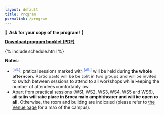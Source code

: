 ```yaml
---
layout: default
title: Program
permalink: /program
---
```


&#128226; <b>Ask for your copy of the program!</b> &#128226;

<b><a href="{{ site.baseurl }}/assets/OS_workshop_booklet_web.pdf" download>Download program booklet (PDF)</a></b>

 {% include schedule.html %}

<b>Notes</b>: 
<ul>
<li><sup style="color: royalblue;">[alt.]</sup>: pratical sessions marked with <sup style="color: royalblue;">[alt.]</sup> will be held during <b>the whole afternoon.</b> Participants will be be split in two groups and will be invited to switch between sessions to attend to all workshops while keeping the number of attendees comfortably low.</li>
<li>Apart from practical sessions (WS1, WS2, WS3, WS4, WS5 and WS6), <b>all talks will take place in Broca main amphitheater and will be open to all.</b> Otherwise, the room and building are indicated (please refer to <a href="{{ site.baseurl }}/venue">the Venue page</a> for a map of the campus).</li>
</ul>

